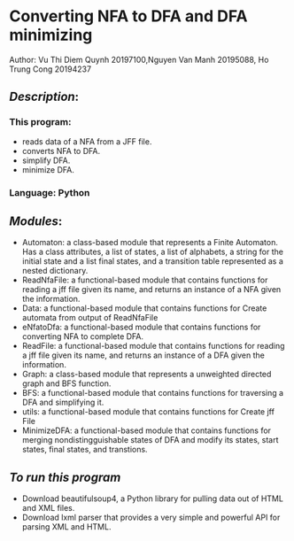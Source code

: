 # Converting NFA to DFA and DFA minimizing

Author: Vu Thi Diem Quynh 20197100,Nguyen Van Manh 20195088, Ho Trung Cong 20194237

## ***Description***:

### This program:
* reads data of a NFA from a JFF file.
* converts NFA to DFA.
* simplify DFA.
* minimize DFA.

### Language: Python

## ***Modules***:

* Automaton: a class-based module that represents a Finite Automaton. Has a class attributes, a list of states, a list of alphabets, a string for the initial state and a list final states, and a transition table represented as a nested dictionary.
* ReadNfaFile: a functional-based module that contains functions for reading a jff file given its name, and returns an instance of a NFA given the information.
* Data:  a functional-based module that contains functions for Create automata from output of ReadNfaFile
* eNfatoDfa: a functional-based module that contains functions for converting NFA to complete DFA.
* ReadFile: a functional-based module that contains functions for reading a jff file given its name, and returns an instance of a DFA given the information.
* Graph: a class-based module that represents a unweighted directed graph and BFS function.
* BFS: a functional-based module that contains functions for traversing a DFA and simplifying it.
* utils:  a functional-based module that contains functions for Create jff File 
* MinimizeDFA: a functional-based module that contains functions for merging nondistingguishable states of DFA and modify its states, start states, final states, and transtions.

## ***To run this program***

* Download beautifulsoup4, a Python library for pulling data out of HTML and XML files.
* Download lxml parser that provides a very simple and powerful API for parsing XML and HTML.
